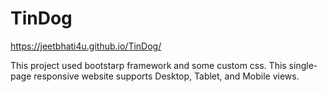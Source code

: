 # TinDog
https://jeetbhati4u.github.io/TinDog/

This project used bootstarp framework and some custom css. This single-page responsive website supports Desktop, Tablet, and Mobile views.
